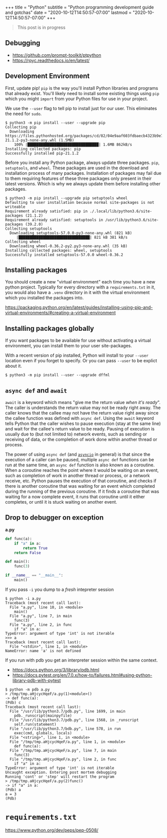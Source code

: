 +++
title = "Python"
subtitle = "Python programming development guide and gotchas"
date = "2020-10-12T14:50:57-07:00"
lastmod = "2020-10-12T14:50:57-07:00"
+++

> This post is in progress

## Debugging

- https://github.com/prompt-toolkit/ptpython
- https://rpyc.readthedocs.io/en/latest/

## Development Environment

First, update pip! `pip` is the way you'll install Python libraries and
programs that already exist. You'll likely need to install some existing things
using `pip` which you might `import` from your Python files for use in your
project.

We use the `--user` flag to tell pip to install just for our user. This
eliminates the need for `sudo`.

```console
$ python3 -m pip install --user --upgrade pip
Collecting pip
  Downloading https://files.pythonhosted.org/packages/cd/82/04e9aaf603fdbaecb4323b9e723f13c92c245f6ab2902195c53987848c78/pip-21.1.2-py3-none-any.whl (1.5MB)
    100% |████████████████████████████████| 1.6MB 862kB/s
Installing collected packages: pip
Successfully installed pip-21.1.2
```

Before you install any Python package, always update three packages. `pip`,
`setuptools`, and `wheel`. These packages are used in the download and
installation process of many packages. Installation of packages may fail due to
them requiring features of these three packages only present in their latest
versions. Which is why we always update them before installing other packages.

```console
$ python3 -m pip install --upgrade pip setuptools wheel
Defaulting to user installation because normal site-packages is not writeable
Requirement already satisfied: pip in ./.local/lib/python3.6/site-packages (21.1.2)
Requirement already satisfied: setuptools in /usr/lib/python3.6/site-packages (39.2.0)
Collecting setuptools
  Downloading setuptools-57.0.0-py3-none-any.whl (821 kB)
     |████████████████████████████████| 821 kB 381 kB/s
Collecting wheel
  Downloading wheel-0.36.2-py2.py3-none-any.whl (35 kB)
Installing collected packages: wheel, setuptools
Successfully installed setuptools-57.0.0 wheel-0.36.2
```

## Installing packages

You should create a new "virtual environment" each time you have a new
python project. Typically for every directory with a `requirements.txt` in it,
you would also have a `.venv` directory in it with the virtual environment
which you installed the packages into.

https://packaging.python.org/en/latest/guides/installing-using-pip-and-virtual-environments/#creating-a-virtual-environment

## Installing packages globally

If you want packages to be available for use without activating a virtual
environment, you can install them to your user site-packages.

With a recent version of pip installed, Python will install to your `--user`
location even if you forget to specify. Or you can pass `--user` to be
explict about it.

```console
$ python3 -m pip install --user --upgrade dffml
```

## `async def` and `await`

`await` is a keyword which means "give me the return value *when it's ready*".
The caller is understands the return value may not be ready right away. The
caller knows that the callee may not have the return value right away since the
callee function was defined with `async def`. Using the `await` keyword tells
Python that the caller wishes to pause execution (stay at the same line) and
wait for the callee's return value to be ready. Pausing of execution is usually
due to (but not limited to) network events, such as sending or receiving of
data, or the completion of work done within another thread or process.

The power of using `async def` (and
[`asyncio`](https://docs.python.org/3.7/library/asyncio-task.html) in general)
is that since the execution of a caller can be paused, multiple `async def`
functions can be run at the same time, an `async def` function is also known as
a coroutine. When a coroutine reaches the point where it would be waiting on an
event, such as completion of work in another thread or process, or a network
receive, etc. Python pauses the execution of that coroutine, and checks if there
is another coroutine that was waiting for an event which completed during the
running of the previous coroutine. If it finds a coroutine that was waiting for
a now complete event, it runs that coroutine until it either completes, or until
it is stuck waiting on another event.

## Drop to debugger on exception

**a.py**

```python
def func(a):
    if "a" in a:
        return True
    return False

def main():
    func(3)

if __name__ == "__main__":
    main()
```

If you pass `-i` you dump to a *fresh* intepreter session

```console
$ python -i a.py
Traceback (most recent call last):
  File "a.py", line 10, in <module>
    main()
  File "a.py", line 7, in main
    func(3)
  File "a.py", line 2, in func
    if "a" in a:
TypeError: argument of type 'int' is not iterable
>>> a
Traceback (most recent call last):
  File "<stdin>", line 1, in <module>
NameError: name 'a' is not defined
```

If you run with pdb you get an interpreter session within
the same context.

- https://docs.python.org/3/library/pdb.html
- https://docs.pytest.org/en/7.0.x/how-to/failures.html#using-python-library-pdb-with-pytest

```console
$ python -m pdb a.py
> /tmp/tmp.aHjcycHqeF/a.py(1)<module>()
-> def func(a):
(Pdb) c
Traceback (most recent call last):
  File "/usr/lib/python3.7/pdb.py", line 1699, in main
    pdb._runscript(mainpyfile)
  File "/usr/lib/python3.7/pdb.py", line 1568, in _runscript
    self.run(statement)
  File "/usr/lib/python3.7/bdb.py", line 578, in run
    exec(cmd, globals, locals)
  File "<string>", line 1, in <module>
  File "/tmp/tmp.aHjcycHqeF/a.py", line 1, in <module>
    def func(a):
  File "/tmp/tmp.aHjcycHqeF/a.py", line 7, in main
    func(3)
  File "/tmp/tmp.aHjcycHqeF/a.py", line 2, in func
    if "a" in a:
TypeError: argument of type 'int' is not iterable
Uncaught exception. Entering post mortem debugging
Running 'cont' or 'step' will restart the program
> /tmp/tmp.aHjcycHqeF/a.py(2)func()
-> if "a" in a:
(Pdb) a
a = 3
(Pdb)
```

# `requirements.txt`

https://www.python.org/dev/peps/pep-0508/
